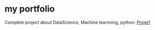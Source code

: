 # my portfolio
Complete project about DataScience, Machine learnning, python: [Projet1](https://github.com/charlyBraga/analysis-price-host)
